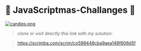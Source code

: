 #  :christmas_tree: JavaScriptmas-Challanges  :christmas_tree: 

[![candies.png](https://i.postimg.cc/HL3wPJpX/candies.png)](https://postimg.cc/p9h5mL5L)

> *clone or visit directly this link with my solution:*

> https://scrimba.com/scrim/co598448cba9aea148f606d5f

